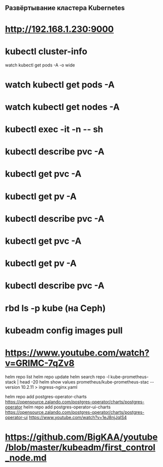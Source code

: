 ## Развёртывание кластера Kubernetes

# http://192.168.1.230:9000

# kubectl cluster-info
watch kubectl get pods -A -o wide
# watch kubectl get pods -A
# watch kubectl get nodes -A
# kubectl exec -it <pod-name> -n <namespace> -- sh
# kubectl describe pvc -A
# kubectl get pvc -A
# kubectl get pv -A
# kubectl describe pvc -A

# kubectl get pvc -A
# kubectl get pv -A
# kubectl describe pvc -A
# rbd ls -p kube (на Ceph)



# kubeadm config images pull


# https://www.youtube.com/watch?v=GRlMC-7qZv8


 helm repo list
 helm repo update
 helm search repo -l kube-prometheus-stack | head -20
 helm show values prometheus/kube-prometheus-stac --version 10.2.11 > ingress-nginx.yaml
 
 helm repo add postgres-operator-charts https://opensource.zalando.com/postgres-operator/charts/postgres-operator
 helm repo add postgres-operator-ui-charts https://opensource.zalando.com/postgres-operator/charts/postgres-operator-ui
 https://www.youtube.com/watch?v=1eJ8njJqIS4




# https://github.com/BigKAA/youtube/blob/master/kubeadm/first_control_node.md